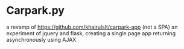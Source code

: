 # Carpark.py


a revamp of https://github.com/khairulslt/carpark-app (not a SPA)
an experiment of jquery and flask, creating a single page app returning asynchronously using AJAX

